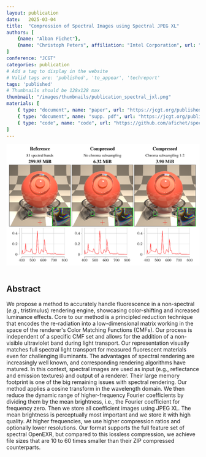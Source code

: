 ```yaml
---
layout: publication
date:   2025-03-04
title:  "Compression of Spectral Images using Spectral JPEG XL"
authors: [
    {name: "Alban Fichet"},
    {name: "Christoph Peters", affiliation: "Intel Corporation", url: "https://momentsingraphics.de"},
]
conference: "JCGT"
categories: publication
# Add a tag to display in the website
# Valid tags are: 'published', 'to_appear', 'techreport'
tags: 'published'
# Thumbnails should be 128x128 max
thumbnail: "/images/thumbnails/publication_spectral_jxl.png"
materials: [
    { type: "document", name: "paper", url: "https://jcgt.org/published/0014/01/04/paper.pdf" },
    { type: "document", name: "supp. pdf", url: "https://jcgt.org/published/0014/01/04/supplemental.pdf" },
    { type: "code", name: "code", url: "https://github.com/afichet/spectral-compress" }
]
---
```


<div style="display:flex; justify-content: space-evenly;">
    <div style="position:relative; width:100%;">
        <img style="width:100%;" src="/images/posts/2025-publication-spectral-jxl/teaser.png">
    </div>
</div>
<br />

## Abstract

We propose a method to accurately handle fluorescence in a non-spectral (*e.g.*, tristimulus) rendering engine, showcasing color-shifting and increased luminance effects. Core to our method is a principled reduction technique that encodes the re-radiation into a low-dimensional matrix working in the space of the renderer's Color Matching Functions (CMFs). Our process is independent of a specific CMF set and allows for the addition of a non-visible ultraviolet band during light transport. Our representation visually matches full spectral light transport for measured fluorescent materials even for challenging illuminants.
The advantages of spectral rendering are increasingly well known, and corresponding rendering algorithms have matured. In this context, spectral images are used as input (e.g., reflectance and emission textures) and output of a renderer. Their large memory footprint is one of the big remaining issues with spectral rendering. Our method applies a cosine transform in the wavelength domain. We then reduce the dynamic range of higher-frequency Fourier coefficients by dividing them by the mean brightness, i.e., the Fourier coefficient for frequency zero. Then we store all coefficient images using JPEG XL. The mean brightness is perceptually most important and we store it with high quality. At higher frequencies, we use higher compression ratios and optionally lower resolutions. Our format supports the full feature set of spectral OpenEXR, but compared to this lossless compression, we achieve file sizes that are 10 to 60 times smaller than their ZIP compressed counterparts.